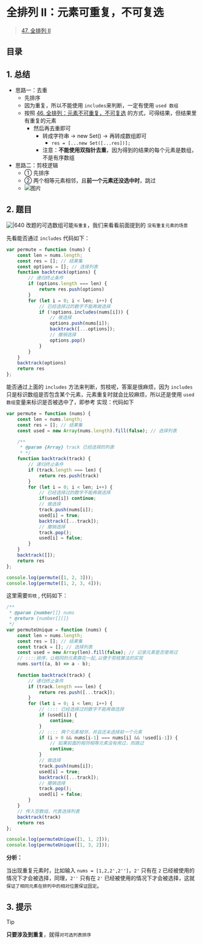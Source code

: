 
# 全排列 II：元素可重复，不可复选


> [47. 全排列 II](https://leetcode.cn/problems/permutations-ii/)


## 目录
<!-- toc -->
 ## 1. 总结 

- 思路一：去重
	- 先排序
	- 因为重复，所以不能使用 `includes`来判断，一定有使用 `used 数组` 
	- 按照 [46. 全排列：元素不可重复，不可复选](/post/ucLFYOhD.html) 的方式，可得结果，但结果里有重复的元素
		- 然后再去重即可  
			- 转成字符串 → new Set() → 再转成数组即可
				- `res = [...new Set([...res])];`
			- 注意：**不能使用双指针去重**，因为得到的结果的每个元素是数组，不是有序数组
- 思路二：剪枝逻辑
	- ① 先排序
	- ② 两个相等元素相邻，且**前一个元素还没选中时**，跳过
	- ![图片](https://832-1310531898.cos.ap-beijing.myqcloud.com/999.%20Obsidian@832/files/20250111.png)

## 2. 题目

![|640](https://832-1310531898.cos.ap-beijing.myqcloud.com/43085e68d81e39ff3a9327d52b86c16b.png)
改题的可选数组可能`有重复`，我们来看看前面提到的 `没有重复元素的场景` 

先看能否通过 `includes` 代码如下：

```javascript
var permute = function (nums) {
    const len = nums.length;
    const res = []; // 结果集
    const options = []; // 选择列表
    function backtrack(options) {
        // 递归终止条件
        if (options.length === len) {
            return res.push(options)
        }
        for (let i = 0; i < len; i++) {
            // 已经选择过的数字不能再做选择
            if (!options.includes(nums[i])) {
                // 做选择
                options.push(nums[i]);
                backtrack([...options]);
                // 撤销选择
                options.pop()
            }
        }
    }
    backtrack(options)
    return res
};
```
能否通过上面的 `includes` 方法来判断，剪枝呢，答案是很麻烦，因为 `includes` 只是标识数组是否包含某个元素，元素重复时就会比较麻烦，所以还是使用 `used 数组`变量来标识是否被选中了，即参考 实现：代码如下

```javascript
var permute = function (nums) {
    const len = nums.length;
    const res = []; // 结果集
    const used = new Array(nums.length).fill(false); // 选择列表

    /**
     * @param {Array} track 已经选择的列表
     * */
    function backtrack(track) {
        // 递归终止条件
        if (track.length === len) {
            return res.push(track)
        }
        for (let i = 0; i < len; i++) {
            // 已经选择过的数字不能再做选择
            if(used[i]) continue;
            // 做选择
            track.push(nums[i]);
            used[i] = true;
            backtrack([...track]);
            // 撤销选择
            track.pop();
            used[i] = false;
        }
    }
    backtrack([]);
    return res
};

console.log(permute([1, 2, 3]));
console.log(permute([1, 2, 3, 4]));
```

这里需要`剪枝` , 代码如下：

```javascript
/**
 * @param {number[]} nums
 * @return {number[][]}
 */
var permuteUnique = function (nums) {
    const len = nums.length;
    const res = []; // 结果集
    const track = []; // 选择列表
    const used = new Array(len).fill(false); // 记录元素是否使用过
    // ::::排序，让相同的元素靠在一起,以便于剪枝算法的实现
    nums.sort((a, b) => a - b);
    
    function backtrack(track) {
        // 递归终止条件
        if (track.length === len) {
            return res.push([...track]);
        }
        for (let i = 0; i < len; i++) {
            // :::: 已经选择过的数字不能再做选择
            if (used[i]) {
                continue;
            }
            // :::: 两个元素相邻，并且还未选择前一个元素
            if (i > 0 && nums[i-1] === nums[i] && !used[i-1]) {
                // 如果前面的相邻相等元素没有用过，则跳过
                continue;
            }
            // 做选择
            track.push(nums[i]);
            used[i] = true;
            backtrack([...track]);
            // 撤销选择
            track.pop();
            used[i] = false;
        }
    }
    // 传入空数组，代表选择列表
    backtrack(track)
    return res
};

console.log(permuteUnique([1, 1, 2]));
console.log(permuteUnique([1, 3, 2]));

```

**分析：**

当出现重复元素时，比如输入 `nums = [1,2,2',2'']`，`2'` 只有在 `2` 已经被使用的情况下才会被选择，同理，`2''` 只有在 `2'` 已经被使用的情况下才会被选择，这就 `保证了相同元素在排列中的相对位置保证固定`。

## 3. 提示

> [!tip]
**只要涉及到重复**，就得`对可选列表排序`




